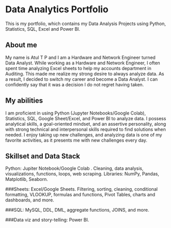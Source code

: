 # Data Analytics Portfolio
This is my portfolio, which contains my Data Analysis Projects using Python, Statistics, SQL, Excel and Power BI.

## About me
My name is Atul T P and I am a Hardware and Network Engineer turned Data Analyst. While working as a Hardware and Network Engineer, I often spent time analyzing Excel sheets to help my accounts department in Auditing. This made me realize my strong desire to always analyze data. As a result, I decided to switch my career and become a Data Analyst. I can confidently say that it was a decision I do not regret having taken.

## My abilities
I am proficient in using Python (Jupyter Notebooks/Google Colab), Statistics, SQL, Google Sheet/Excel, and Power BI to analyze data. I possess analytical skills, a goal-oriented mindset, and an assertive personality, along with strong technical and interpersonal skills required to find solutions when needed. I enjoy taking up new challenges, and analyzing data is one of my favorite activities, as it presents me with new challenges every day.

## Skillset and Data Stack
Python: Jupiter Notebook/Google Colab . Cleaning, data analysis, visualizations, functions, loops, web scraping. Libraries: NumPy, Pandas, Matplotlib, Seaborn.

###Sheets: Excel/Google Sheets. Filtering, sorting, cleaning, conditional formatting, VLOOKUP, formulas and functions, Pivot Tables, charts and dashboards, and more.

###SQL: MySQL, DDL, DML, aggregate functions, JOINS, and more.

###Data viz and story-telling: Power BI.
